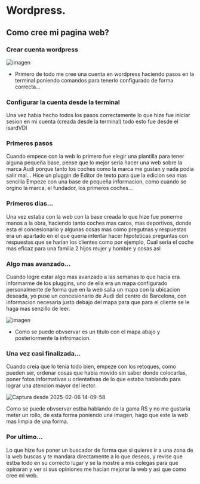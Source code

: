 # Wordpress.

## Como cree mi pagina web?

### Crear cuenta wordpress
 ![imagen](https://github.com/user-attachments/assets/740302e1-13fb-4889-b48e-18cc64b71f4f)


- Primero de todo me cree una cuenta en wordpress haciendo pasos en la terminal poniendo comandos para tenerlo configurado de forma correcta...

### Configurar la cuenta desde la terminal

Una vez habia hecho todos los pasos correctamente lo que hize fue iniciar sesion en mi cuenta (creada desde la terminal) 
todo esto fue desde el isardVDI

### Primeros pasos 

Cuando empece con la web lo primero fue elegir una plantilla para tener alguna pequeña base,
pense que lo mejor seria hacer una web sobre la marca Audi porque tanto los coches como la marca me gustan y nada podia salir mal...
Hice un pluggin de Editor de texto para que la edicion sea mas sencilla 
Empeze con una base de pequeña informacion, como cuando se orgino la marca, el fundador, los primeros coches...

### Primeros dias...

 Una vez estaba con la web con la base creada lo que hize fue ponerme manos a la obra, haciendo tanto coches mas caros, mas deportivos, donde esta el concesionario y algunas cosas mas como pregutnas y respuestas era un apartado en el que queria intentar hacer hipoteticas preguntas con respuestas que se harian los clientes como por ejemplo, Cual seria el coche mas eficaz para una familia 2 hijos mujer y hombre y cosas asi

### Algo mas avanzado...

Cuando logre estar algo mas avanzado a las semanas lo que hacia era informarme de los pluggins, uno de ella era un mapa configurado personalmente de forma que en la web salia un mapa con la ubicacion deseada, yo puse un concesionario de Audi del centro de Barcelona, con informacion necesaria justo debajo del mapa para que para el cliente se le haga mas senzillo de leer.

![imagen](https://github.com/user-attachments/assets/c439efaa-b5d8-439d-a61e-a6356e16cdbd)

-  Como se puede obvservar es un titulo con el mapa abajo y posteriormente la infromacion.


### Una vez casi finalizada...

Cuando creia que lo tenia todo bien, empeze con los retoques, como pueden ser, ordenar cosas que habia movido sin saber donde colocarlas, poner fotos informativas u orientativas de lo que estaba hablando pàra lograr una atencion mayor del lector.

![Captura desde 2025-02-06 14-09-58](https://github.com/user-attachments/assets/4701b25f-d15d-47f9-a9d9-c1369739c36d)

Como se puede obvservar estba hablando de la gama RS y no me gustaria meter un rollo, de esta forma poniendo una imagen, hago que este la web mas limpia de una forma.

### Por ultimo...

Lo que hize fue poner un buscador de forma que si quieres ir a una zona de la web buscas y te mandara directamente a lo que deseas, y revise que estba todo en su correcto lugar y se la mostre a mis colegas para que opinaran y ver si sus opiniones me hacian mejorar la web y asi que como cree mi web.
